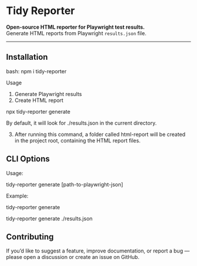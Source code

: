# Tidy Reporter
**Open-source HTML reporter for Playwright test results.**  
Generate HTML reports from Playwright `results.json` file.

---

## Installation

bash:
npm i tidy-reporter

Usage
1. Generate Playwright results
2. Create HTML report

npx tidy-reporter generate

By default, it will look for ./results.json in the current directory.

3. After running this command, a folder called html-report will be created in the project root, containing the HTML report files.

## CLI Options

Usage:

  tidy-reporter generate [path-to-playwright-json]

Example:

  tidy-reporter generate

  tidy-reporter generate ./results.json

## Contributing
If you’d like to suggest a feature, improve documentation, or report a bug — please open a discussion or create an issue on GitHub.